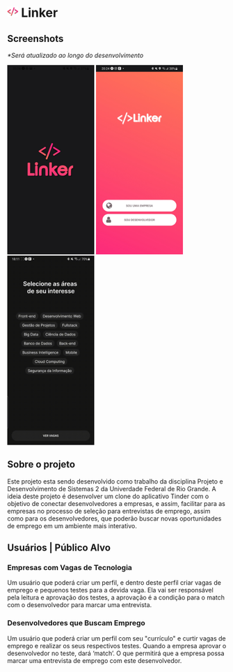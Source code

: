 <h1>
  <img src="assets/img/iconColor.png" width="25" height="25">
  Linker
</h1>

<h2>Screenshots</h2>
<p><em>*Será atualizado ao longo do desenvolvimento</em></p>
<p>
    <img src="assets/img/prints/telaCarregamento.jpg" width="200">
    <img src="assets/img/prints/escolherUsuario.jpg" width="200">
    <img src="assets/gifs/interesses.gif" width="200">
</p>

<h2>Sobre o projeto</h2>
<p>Este projeto esta sendo desenvolvido como trabalho da disciplina Projeto e Desenvolvimento de Sistemas 2 da Univerdade Federal de Rio Grande.
A ideia deste projeto é desenvolver um clone do aplicativo Tinder com o objetivo de conectar desenvolvedores a empresas, e assim, facilitar para as empresas no processo de seleção para entrevistas de emprego, assim como para os desenvolvedores, que poderão buscar novas oportunidades de emprego em um ambiente mais interativo.
</p>

<h2>Usuários | Público Alvo</h2>
<h3>Empresas com Vagas de Tecnologia</h3>
<p>Um usuário que poderá criar um perfil, e dentro deste perfil criar vagas de emprego e pequenos testes para a devida vaga. Ela vai ser responsável pela leitura e aprovação dos testes, a aprovação é a condição para o match com o desenvolvedor para marcar uma entrevista.
</p>
<h3>Desenvolvedores que Buscam Emprego</h3>
<p>Um usuário que poderá criar um perfil com seu "currículo" e curtir vagas de emprego e realizar os seus respectivos testes. Quando a empresa aprovar o desenvolvedor no teste, dará ‘match’. O que permitirá que a empresa possa marcar uma entrevista de emprego com este desenvolvedor.</p>
